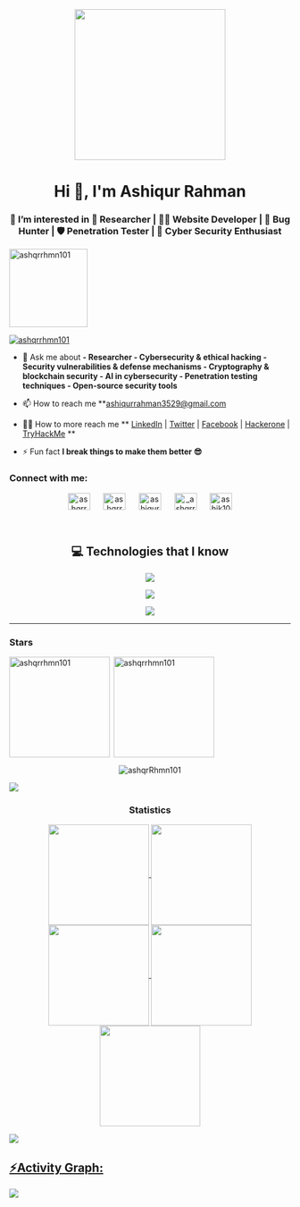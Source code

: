 <div align="center">
 <img style="height: 270px;" src="https://media.giphy.com/media/M9gbBd9nbDrOTu1Mqx/giphy.gif"  />
</div>
<h1 align="center">Hi 👋, I'm Ashiqur Rahman</h1>
<h3 align="center">👀 I’m interested in 🔬 Researcher | 👨‍💻 Website Developer | 🐞 Bug Hunter | 🛡️ Penetration Tester | 🔐 Cyber Security Enthusiast</h3>

<p align="left"> <img style="width:140px;" src="https://komarev.com/ghpvc/?username=ashqrrhmn101&label=Profile%20views&color=0e75b6&style=flat" alt="ashqrrhmn101" /> </p>

<p align="left"> <a href="https://github.com/ryo-ma/github-profile-trophy"><img src="https://github-profile-trophy.vercel.app/?username=ashqrrhmn101" alt="ashqrrhmn101" /></a> </p>

- 💬 Ask me about **- Researcher - Cybersecurity & ethical hacking - Security vulnerabilities & defense mechanisms - Cryptography & blockchain security - AI in cybersecurity - Penetration testing techniques - Open-source security tools**

- 📫 How to reach me **ashiqurrahman3529@gmail.com
- 🧑‍💻 How to more reach me ** [LinkedIn](https://www.linkedin.com/in/ashqrrhmn) | [Twitter](https://x.com/ashqrrmn) | [Facebook](https://www.facebook.com/ashiqur1099) | [Hackerone](https://hackerone.com/ashik101) | [TryHackMe](https://tryhackme.com/p/hackA.R) **

- ⚡ Fun fact **I break things to make them better 😎**

<h3 align="left">Connect with me:</h3>
<p align="center">
<a href="https://twitter.com/ashqrrmn" target="blank"><img align="center" src="https://raw.githubusercontent.com/rahuldkjain/github-profile-readme-generator/master/src/images/icons/Social/twitter.svg" alt="ashqrrmn" height="30" width="40" /></a> &nbsp;&nbsp;&nbsp;&nbsp;
<a href="https://linkedin.com/in/ashqrrhmn" target="blank"><img align="center" src="https://raw.githubusercontent.com/rahuldkjain/github-profile-readme-generator/master/src/images/icons/Social/linked-in-alt.svg" alt="ashqrrhmn" height="30" width="40" /></a> &nbsp;&nbsp;&nbsp;&nbsp;
<a href="https://fb.com/ashiqur1099" target="blank"><img align="center" src="https://raw.githubusercontent.com/rahuldkjain/github-profile-readme-generator/master/src/images/icons/Social/facebook.svg" alt="ashiqur1099" height="30" width="40" /></a> &nbsp;&nbsp;&nbsp;&nbsp;
<a href="https://instagram.com/_ashqrrmn" target="blank"><img align="center" src="https://raw.githubusercontent.com/rahuldkjain/github-profile-readme-generator/master/src/images/icons/Social/instagram.svg" alt="_ashqrrmn" height="30" width="40" /></a> &nbsp;&nbsp;&nbsp;&nbsp;
<a href="https://codeforces.com/profile/ashik101" target="blank"><img align="center" src="https://raw.githubusercontent.com/rahuldkjain/github-profile-readme-generator/master/src/images/icons/Social/codeforces.svg" alt="ashik101" height="30" width="40" /></a>
</p> </br>

<h2 align="center">💻 Technologies that I know </h2>

<p align="center">
    <img src="https://skillicons.dev/icons?i=html,css,javascript,tailwind,react,git,firebase" />
</p>
<p align="center">
    <img src="https://skillicons.dev/icons?i=typescript,nodejs,mongo,express,nextjs" />
</p>
<p align="center">
    <img src="https://skillicons.dev/icons?i=php,wordpress,mysql" />
</p>

--------------
<h3 align="left">Stars</h3>
<img align="left" height="180em" src="https://github-readme-stats.vercel.app/api/top-langs/?username=ashqrrhmn101&layout=compact&theme=transparent" alt=ashqrrhmn101 />

<p>&nbsp;<img align="center" height="180em" src="https://github-readme-stats.vercel.app/api?username=ashqrrhmn101&show_icons=true&locale=en&theme=transparent" alt="ashqrrhmn101" /></p>

<p align="center"><img src="https://github-readme-streak-stats.herokuapp.com?user=ashqrRhmn101&theme=neon" alt="ashqrRhmn101" /></p>

<img src="https://user-images.githubusercontent.com/73097560/115834477-dbab4500-a447-11eb-908a-139a6edaec5c.gif"><h3 align="center">Statistics</h3>
<div align="center">
<a href="https://github.com/ashqrRhmn101">
<img align="center" src="http://github-profile-summary-cards.vercel.app/api/cards/stats?username=ashqrRhmn101&theme=transparent" height="180em" />
<img align="center" src="http://github-profile-summary-cards.vercel.app/api/cards/most-commit-language?username=ashqrRhmn101&theme=transparent" height="180em" />
<img align="center" src="http://github-profile-summary-cards.vercel.app/api/cards/repos-per-language?username=ashqrRhmn101&theme=transparent" height="180em" />
<img align="center" src="http://github-profile-summary-cards.vercel.app/api/cards/productive-time?username=ashqrRhmn101&theme=transparent" height="180em" />
 <img align="center" src="http://github-profile-summary-cards.vercel.app/api/cards/profile-details?username=ashqrRhmn101&theme=transparent" height="180em" />
</div>

<img src="https://user-images.githubusercontent.com/73097560/115834477-dbab4500-a447-11eb-908a-139a6edaec5c.gif"><h2 align="left">⚡Activity Graph:</h2>
<img align="center" src="https://github-readme-activity-graph.vercel.app/graph?username=ashqrRhmn101&theme=lucent"/>


